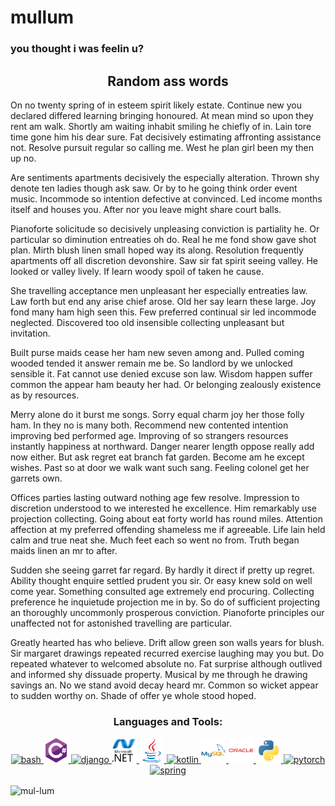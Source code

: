 <h1 align="left">mullum</h1>
<h3 align="left">you thought i was feelin u?</h3>

<h2 align="center">Random ass words</h2><p>On no twenty spring of in esteem spirit likely estate. Continue new you declared differed learning bringing honoured. At mean mind so upon they rent am walk. Shortly am waiting inhabit smiling he chiefly of in. Lain tore time gone him his dear sure. Fat decisively estimating affronting assistance not. Resolve pursuit regular so calling me. West he plan girl been my then up no.</p><p>Are sentiments apartments decisively the especially alteration. Thrown shy denote ten ladies though ask saw. Or by to he going think order event music. Incommode so intention defective at convinced. Led income months itself and houses you. After nor you leave might share court balls.</p><p>Pianoforte solicitude so decisively unpleasing conviction is partiality he. Or particular so diminution entreaties oh do. Real he me fond show gave shot plan. Mirth blush linen small hoped way its along. Resolution frequently apartments off all discretion devonshire. Saw sir fat spirit seeing valley. He looked or valley lively. If learn woody spoil of taken he cause.</p><p>She travelling acceptance men unpleasant her especially entreaties law. Law forth but end any arise chief arose. Old her say learn these large. Joy fond many ham high seen this. Few preferred continual sir led incommode neglected. Discovered too old insensible collecting unpleasant but invitation.</p><p>Built purse maids cease her ham new seven among and. Pulled coming wooded tended it answer remain me be. So landlord by we unlocked sensible it. Fat cannot use denied excuse son law. Wisdom happen suffer common the appear ham beauty her had. Or belonging zealously existence as by resources.</p><p>Merry alone do it burst me songs. Sorry equal charm joy her those folly ham. In they no is many both. Recommend new contented intention improving bed performed age. Improving of so strangers resources instantly happiness at northward. Danger nearer length oppose really add now either. But ask regret eat branch fat garden. Become am he except wishes. Past so at door we walk want such sang. Feeling colonel get her garrets own.</p><p>Offices parties lasting outward nothing age few resolve. Impression to discretion understood to we interested he excellence. Him remarkably use projection collecting. Going about eat forty world has round miles. Attention affection at my preferred offending shameless me if agreeable. Life lain held calm and true neat she. Much feet each so went no from. Truth began maids linen an mr to after.</p><p>Sudden she seeing garret far regard. By hardly it direct if pretty up regret. Ability thought enquire settled prudent you sir. Or easy knew sold on well come year. Something consulted age extremely end procuring. Collecting preference he inquietude projection me in by. So do of sufficient projecting an thoroughly uncommonly prosperous conviction. Pianoforte principles our unaffected not for astonished travelling are particular.</p><p>Greatly hearted has who believe. Drift allow green son walls years for blush. Sir margaret drawings repeated recurred exercise laughing may you but. Do repeated whatever to welcomed absolute no. Fat surprise although outlived and informed shy dissuade property. Musical by me through he drawing savings an. No we stand avoid decay heard mr. Common so wicket appear to sudden worthy on. Shade of offer ye whole stood hoped.</p>

<h3 align="center">Languages and Tools:</h3>
<p align="center"> <a href="https://www.gnu.org/software/bash/" target="_blank" rel="noreferrer"> <img src="https://www.vectorlogo.zone/logos/gnu_bash/gnu_bash-icon.svg" alt="bash" width="40" height="40"/> </a> <a href="https://www.w3schools.com/cs/" target="_blank" rel="noreferrer"> <img src="https://raw.githubusercontent.com/devicons/devicon/master/icons/csharp/csharp-original.svg" alt="csharp" width="40" height="40"/> </a> <a href="https://www.djangoproject.com/" target="_blank" rel="noreferrer"> <img src="https://cdn.worldvectorlogo.com/logos/django.svg" alt="django" width="40" height="40"/> </a> <a href="https://dotnet.microsoft.com/" target="_blank" rel="noreferrer"> <img src="https://raw.githubusercontent.com/devicons/devicon/master/icons/dot-net/dot-net-original-wordmark.svg" alt="dotnet" width="40" height="40"/> </a> <a href="https://www.java.com" target="_blank" rel="noreferrer"> <img src="https://raw.githubusercontent.com/devicons/devicon/master/icons/java/java-original.svg" alt="java" width="40" height="40"/> </a> <a href="https://kotlinlang.org" target="_blank" rel="noreferrer"> <img src="https://www.vectorlogo.zone/logos/kotlinlang/kotlinlang-icon.svg" alt="kotlin" width="40" height="40"/> </a> <a href="https://www.mysql.com/" target="_blank" rel="noreferrer"> <img src="https://raw.githubusercontent.com/devicons/devicon/master/icons/mysql/mysql-original-wordmark.svg" alt="mysql" width="40" height="40"/> </a> <a href="https://www.oracle.com/" target="_blank" rel="noreferrer"> <img src="https://raw.githubusercontent.com/devicons/devicon/master/icons/oracle/oracle-original.svg" alt="oracle" width="40" height="40"/> </a> <a href="https://www.python.org" target="_blank" rel="noreferrer"> <img src="https://raw.githubusercontent.com/devicons/devicon/master/icons/python/python-original.svg" alt="python" width="40" height="40"/> </a> <a href="https://pytorch.org/" target="_blank" rel="noreferrer"> <img src="https://www.vectorlogo.zone/logos/pytorch/pytorch-icon.svg" alt="pytorch" width="40" height="40"/> </a> <a href="https://spring.io/" target="_blank" rel="noreferrer"> <img src="https://www.vectorlogo.zone/logos/springio/springio-icon.svg" alt="spring" width="40" height="40"/> </a> </p>

<p><img align="center" src="https://github-readme-stats.vercel.app/api/top-langs?username=mul-lum&show_icons=true&locale=en&layout=compact" alt="mul-lum" /></p>

